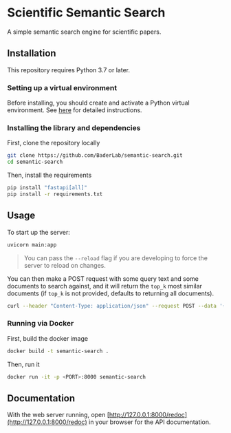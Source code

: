 # Scientific Semantic Search

A simple semantic search engine for scientific papers.

## Installation

This repository requires Python 3.7 or later.

### Setting up a virtual environment

Before installing, you should create and activate a Python virtual environment. See [here](https://github.com/allenai/allennlp#installing-via-pip) for detailed instructions.

### Installing the library and dependencies

First, clone the repository locally

```bash
git clone https://github.com/BaderLab/semantic-search.git
cd semantic-search
```

Then, install the requirements

```bash
pip install "fastapi[all]"
pip install -r requirements.txt
```

## Usage

To start up the server:


```bash
uvicorn main:app
```

> You can pass the `--reload` flag if you are developing to force the server to reload on changes.

You can then make a POST request with some query text and some documents to search against, and it will return the `top_k` most similar documents (if `top_k` is not provided, defaults to returning all documents).

```bash
curl --header "Content-Type: application/json" --request POST --data '{"query":{"uid":"someid","text":"The TGF-beta superfamily of growth and differentiation factors, including TGF-beta, Activins and bone morphogenetic proteins (BMPs) play critical roles in regulating the development of many organisms."},"documents":[{"uid":"9887103","text":"The Drosophila activin receptor baboon signals through dSmad2 and controls cell proliferation but not patterning during larval development.\n"},{"uid":"30049242","text":"Transcriptional up-regulation of the TGF-β intracellular signaling transducer Mad of Drosophila larvae in response to parasitic nematode infection.\n"},{"uid":"22936248","text":"High-fidelity promoter profiling reveals widespread alternative promoter usage and transposon-driven developmental gene expression.\n"}],"top_k":3}' http://localhost:8000/
```

### Running via Docker

First, build the docker image

```bash
docker build -t semantic-search .
```

Then, run it

```bash
docker run -it -p <PORT>:8000 semantic-search
```

## Documentation

With the web server running, open [http://127.0.0.1:8000/redoc](http://127.0.0.1:8000/redoc) in your browser for the API documentation.
